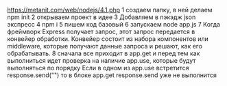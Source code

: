 https://metanit.com/web/nodejs/4.1.php
1 создаем папку, в ней делаем npm init
2 открываем проект в идее
3 Добавляем в пэкэдж json экспресс
4 npm i
5 пишем код базовый
6 запускаем node app.js
7 Когда фреймворк Express получает запрос, 
этот запрос передается в конвейер обработки. Конвейер состоит из набора компонентов 
или middleware, которые получают данные запроса и решают, как его обрабатывать.
8 сначала все приходит в app.get и перед тем как выполниться идет проверка
на наличие app.use, которые будут выполняться по порядку
Если в одном из app.use встретится response.send("") то в блоке app.get
response.send уже не выполнится

